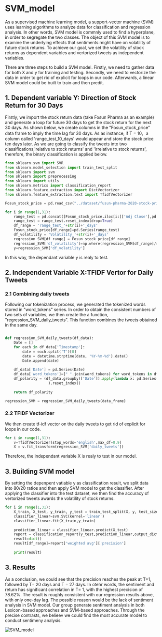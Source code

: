 # SVM_model

As a supervised machine learning model, a support-vector machine (SVM) uses learning algorithms to analyze data for classification and regression analysis. In other words, SVM model is commnly used to find a hyperplane, in order to segregate the two classes. The object of this SVM model is to examine the underlying effects that sentiments might have on volatility of future stock returns. To achieve our goal, we set the volatility of stock returns as dependent variables and vertorized tweets as independent variables. 

There are three steps to build a SVM model. Firstly, we need to gather data for both X and y for training and testing. Secondly, we need to vectorize the data in order to get rid of explicit for loops in our code. Afterwards, a linear SVM model could be built to train and then predit. 

## 1. Dependent variable Y: Direction of Stock Return for 30 Days

Firstly, we import the stock return data (take Fosun Pharma as an example) and generate a loop for future 30 days to get the stock return for the next 30 days. As shown below, we create columns in the "Fosun_stock_price" data frame to imply the time lag for 30 days. As as instance, if T = 10，a column called 'range_test_10_days' would appear and store the stock price ten days later. As we are going to classify the tweets into two classifications,'relative to stock returns' and 'irrelative to stock returns', therefore, the binary classification is applied below. 

```python
from sklearn.svm import SVR
from sklearn.model_selection import train_test_split
from sklearn import svm
from sklearn import preprocessing
from sklearn import utils  
from sklearn.metrics import classification_report
from sklearn.feature_extraction import DictVectorizer
from sklearn.feature_extraction.text import TfidfVectorizer

Fosun_stock_price = pd.read_csv("../dataset/fusun-pharma-2020-stock-price/fosun_pharma_2020.csv")

for i in range(1,31):
    range_test = pd.concat([Fosun_stock_price.iloc[i:]['Adj Close'],pd.Series([0]*i)])
    range_test = range_test.reset_index(drop=True)
    df_range = 'range_test_'+str(i)+'_days'
    Fosun_stock_price[df_range]=pd.Series(range_test)
    df_volatility = 'Volatility_'+str(i)+'_days'
    regression_SVM[df_range] = Fosun_stock_price[df_range]
    regression_SVM['df_volatility']=np.where(regression_SVM[df_range]/regression_SVM[df_range].shift(1)-1>0,1,0)
    y=regression_SVM['df_volatility']

```
In this way, the dependant variable y is realy to test. 

## 2. Independent Variable X:TFIDF Vertor for Daily Tweets
### 2.1 Combining daily tweets 
Following our tokenization process, we generated the tokenized words stored in "word_tokens" series. In order to obtain the consistent numbers of two sets of variables, we then create the a function, "regression_SVM_daily_tweets". This function combines the tweets obtained in the same day. 
```python

def regression_SVM_daily_tweets(df_data):
    Date = []
    for each in df_data['Timestamp']:
        date = each.split('T')[0]
        date = datetime.strptime(date, '%Y-%m-%d').date()
        Date.append(date)
    
    df_data['Date'] = pd.Series(Date)
    df_data['word_tokens']=[" ".join(word_tokens) for word_tokens in df_data['word_tokens']]
    df_polarity = (df_data.groupby(['Date']).apply(lambda x: pd.Series({'daily_tweets':" ".join(x['word_tokens'])}))
                    ).reset_index()
    
    return df_polarity

regression_SVM = regression_SVM_daily_tweets(data_frame)
```
### 2.2 TFIDF Vectorizer
We then create tf-idf vector on the daily tweets to get rid of explicit for loops in our code. 

```python 
for i in range(1,31):
    v=TfidfVectorizer(stop_words='english',max_df=0.9)
    X = v.fit_transform(regression_SVM['daily_tweets'])
```
Therefore, the independant variable X is realy to test in our model. 

## 3. Building SVM model 
By setting the depenpent vatiable y as classification result, we split data into 80/20 ratios and then apply SVM model to get the classifier. After applying the classifier into the test dataset, we then find the accuracy of vertorized tweets awards the volatility of stock returns. 

```python
for i in range(1,31):
    X_train, X_test, y_train, y_test = train_test_split(X, y, test_size=0.2,random_state = 40)
    classifier_linear=svm.SVC(kernel='linear')
    classifier_linear.fit(X_train,y_train)
    
    prediction_linear = classifier_linear.predict(X_test)
    report = classification_report(y_test,prediction_linear,output_dict = True)
    result=dict()
    result[df_range]=report['weighted avg']['precision']
    
    print(result)
```

## 3. Results 

As a conclusion, we could see that the precision reaches the peak at T=1, followed by T= 20 days and T = 27 days. In otehr words, the sentiment and return has significant correlation in  T= 1, with the highest precision of 78.62%. The result is roughly consistent with our regression results above, with only one-day lag. The possible reason would be the lack of sentiment analysis in SVM model. Our group generate sentiment analysis in both Lexicon-based approaches and SVM-based approaches. Through the precise contrasts, we belieev we could find the most accurate model to conduct sentimeny analysis.   

![SVM_model](https://user-images.githubusercontent.com/78474798/111053737-4be4a500-845e-11eb-9bcc-8af8bdaeae44.png)
















